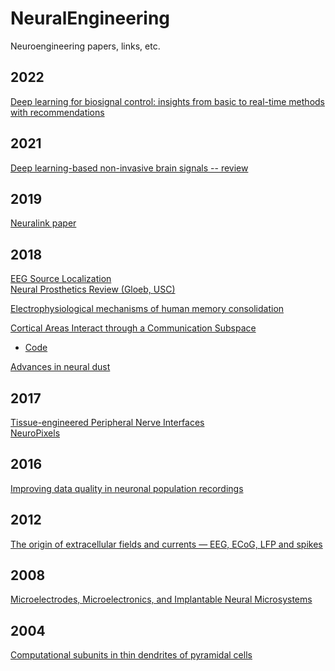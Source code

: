 # NeuralEngineering

Neuroengineering papers, links, etc.

<h2> 2022 </h2>

[Deep learning for biosignal control: insights from basic to real-time methods with recommendations](https://iopscience.iop.org/article/10.1088/1741-2552/ac4f9a)

<h2> 2021 </h2>

[Deep learning-based non-invasive brain signals -- review](https://arxiv.org/pdf/1905.04149.pdf)

## 2019
[Neuralink paper](https://www.biorxiv.org/content/10.1101/703801v2 "An Integrated BMI Platform with Thousands of Channels")

## 2018
[EEG Source Localization](https://ieeexplore.ieee.org/iel7/8471725/8512178/08513128.pdf)   
[Neural Prosthetics Review (Gloeb, USC)](https://www.ncbi.nlm.nih.gov/pmc/articles/PMC6247642/pdf/ABB2018-1435030.pdf) 

[Electrophysiological mechanisms of human memory consolidation](https://www.nature.com/articles/s41467-018-06553-y)

[Cortical Areas Interact through a Communication Subspace](https://www.sciencedirect.com/science/article/abs/pii/S0896627319300534?via%3Dihub#fig2)
- [Code](https://github.com/joao-semedo/communication-subspace)

[Advances in neural dust](https://www.sciencedirect.com/science/article/pii/S0959438817302386)


## 2017
[Tissue-engineered Peripheral Nerve Interfaces](https://onlinelibrary.wiley.com/doi/full/10.1002/adfm.201701713)  
[NeuroPixels](https://www.nature.com/articles/nature24636)

## 2016
[Improving data quality in neuronal population recordings](https://www.ncbi.nlm.nih.gov/pubmed/27571195)

## 2012 
[The origin of extracellular fields and currents — EEG, ECoG, LFP and spikes](https://www.nature.com/articles/nrn3241)

## 2008
[Microelectrodes, Microelectronics, and Implantable Neural Microsystems](https://ieeexplore.ieee.org/abstract/document/4545308)


## 2004
[Computational subunits in thin dendrites of pyramidal cells](https://www.nature.com/articles/nn1253)

